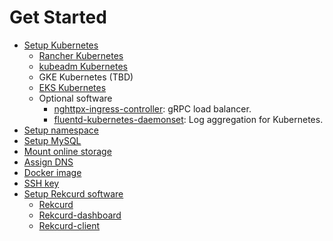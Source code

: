 # Get Started
- [Setup Kubernetes](./setup-kubernetes.md)
  - [Rancher Kubernetes](./Installation-rancher.md)
  - [kubeadm Kubernetes](./Installation-kubeadm.md)
  - GKE Kubernetes (TBD)
  - [EKS Kubernetes](./Installation-eks.md)
  - Optional software
    - [nghttpx-ingress-controller](https://github.com/zlabjp/nghttpx-ingress-lb): gRPC load balancer.
    - [fluentd-kubernetes-daemonset](https://github.com/fluent/fluentd-kubernetes-daemonset): Log aggregation for Kubernetes.
- [Setup namespace](./setup-namespace.md)
- [Setup MySQL](./setup-mysql.md)
- [Mount online storage](./mount-online-storage.md)
- [Assign DNS](./assign-dns.md)
- [Docker image](./docker-image-creation.md)
- [SSH key](./ssh-key.md)
- [Setup Rekcurd software](./setup-rekcurd.md)
  - [Rekcurd](https://github.com/rekcurd/python-rekcurd)
  - [Rekcurd-dashboard](https://github.com/rekcurd/dashboard)
  - [Rekcurd-client](https://github.com/rekcurd/python-client)

